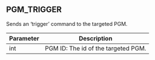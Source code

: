 ## PGM\_TRIGGER

Sends an ‘trigger’ command to the targeted PGM.


| Parameter | Description |
| --- | --- |
| int | PGM ID: The id of the targeted PGM. |

